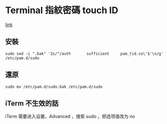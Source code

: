 # Terminal 指紋密碼 touch ID

[link](https://zhuanlan.zhihu.com/p/31529925)

## 安裝

```shell
sudo sed -i ".bak" '2s/^/auth       sufficient     pam_tid.so\'$'\n/g' /etc/pam.d/sudo
```

## 還原

```shell
sudo mv /etc/pam.d/sudo.bak /etc/pam.d/sudo
```

## iTerm 不生效的話

iTerm 需要进入设置，Advanced ，搜索 sudo ，把选项值改为 no
